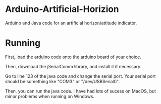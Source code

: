 # Arduino-Artificial-Horizion
 
Arduino and Java code for an artificial horizon/attitude indicator.

# Running

First, load the arduino code onto the arduino board of your choice.

Then, download the jSerialComm library, and install it if necessary.

Go to line 123 of the java code and change the serial port. Your serial port should be something like "COM3" or "/dev/USBSerial0".

Then, you can run the java code. I have had lots of sucess on MacOS, but minor problems when running on Windows.
